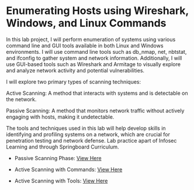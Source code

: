 # Enumerating Hosts using Wireshark, Windows, and Linux Commands

In this lab project, I will perform enumeration of systems using various command line and GUI tools available in both Linux and Windows environments. I will use command line tools such as db_nmap, net, nbtstat, and ifconfig to gather system and network information. Additionally, I will use GUI-based tools such as Wireshark and Armitage to visually explore and analyze network activity and potential vulnerabilities.

I will explore two primary types of scanning techniques:

Active Scanning: A method that interacts with systems and is detectable on the network.

Passive Scanning: A method that monitors network traffic without actively engaging with hosts, making it undetectable.

The tools and techniques used in this lab will help develop skills in identifying and profiling systems on a network, which are crucial for penetration testing and network defense. Lab practice apart of Infosec Learning and through Springboard Curriculum.

- Passive Scanning Phase: [View Here](https://github.com/DarinNaoroji15/Enumerating-Hosts-using-Wireshark-Windows-and-Linux-Commands/blob/main/Passive%20Scanning.md)

- Active Scanning with Commands: [View Here](https://github.com/DarinNaoroji15/Enumerating-Hosts-using-Wireshark-Windows-and-Linux-Commands/blob/main/Active%20Scanning%20with%20Commands.md)

- Active Scanning with Tools: [View Here](https://github.com/DarinNaoroji15/Enumerating-Hosts-using-Wireshark-Windows-and-Linux-Commands/blob/main/Active%20Scanning%20with%20Tools.md)
